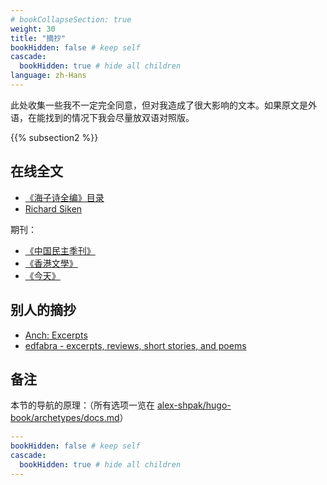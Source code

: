 ```yaml
---
# bookCollapseSection: true
weight: 30
title: "摘抄"
bookHidden: false # keep self
cascade:
  bookHidden: true # hide all children
language: zh-Hans
---
```

此处收集一些我不一定完全同意，但对我造成了很大影响的文本。如果原文是外语，在能找到的情况下我会尽量放双语对照版。

{{% subsection2 %}}


## 在线全文

- [《海子诗全编》目录](https://haizi.huhaitai.com/)
- [Richard Siken](https://richard-siken.com/)

期刊：

- [《中国民主季刊》](https://chinademocrats.org/?cat=8)
- [《香港文學》](https://www.hongkongliterary.com/magazine.jsp?nav=1)
- [《今天》](https://www.jintian.net/zazhi.html)


## 别人的摘抄

- [Anch: Excerpts](https://anch.info/eng/excerpts/)
- [edfabra - excerpts, reviews, short stories, and poems](https://sites.google.com/site/edfabra/home/excerptreviewsstoriespoems)


## 备注

本节的导航的原理：（所有选项一览在 [alex-shpak/hugo-book/archetypes/docs.md](https://github.com/alex-shpak/hugo-book/blob/master/archetypes/docs.md?plain=1)）

```yaml
---
bookHidden: false # keep self
cascade:
  bookHidden: true # hide all children
---
```
